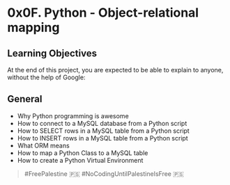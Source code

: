 # 0x0F. Python - Object-relational mapping
## Learning Objectives
At the end of this project, you are expected to be able to explain to anyone, without the help of Google:

## General
* Why Python programming is awesome
* How to connect to a MySQL database from a Python script
* How to SELECT rows in a MySQL table from a Python script
* How to INSERT rows in a MySQL table from a Python script
* What ORM means
* How to map a Python Class to a MySQL table
* How to create a Python Virtual Environment

> #FreePalestine 🇵🇸
> #NoCodingUntilPalestineIsFree 🇵🇸
